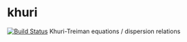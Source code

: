 # khuri
[![Build Status](https://travis-ci.org/patbat/khuri.svg?branch=master)](https://travis-ci.org/patbat/khuri)
Khuri-Treiman equations / dispersion relations
